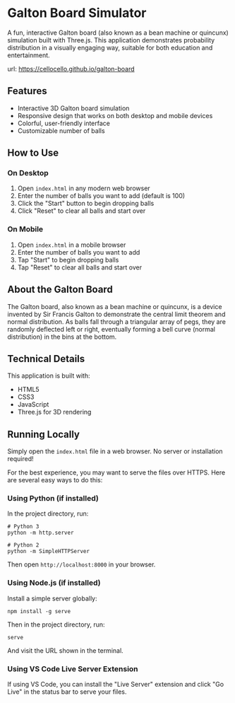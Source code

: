 # Galton Board Simulator

A fun, interactive Galton board (also known as a bean machine or quincunx) simulation built with Three.js. This application demonstrates probability distribution in a visually engaging way, suitable for both education and entertainment.

url: https://cellocello.github.io/galton-board

## Features

- Interactive 3D Galton board simulation
- Responsive design that works on both desktop and mobile devices
- Colorful, user-friendly interface
- Customizable number of balls

## How to Use

### On Desktop

1. Open `index.html` in any modern web browser
2. Enter the number of balls you want to add (default is 100)
3. Click the "Start" button to begin dropping balls
4. Click "Reset" to clear all balls and start over

### On Mobile

1. Open `index.html` in a mobile browser
2. Enter the number of balls you want to add
3. Tap "Start" to begin dropping balls
4. Tap "Reset" to clear all balls and start over

## About the Galton Board

The Galton board, also known as a bean machine or quincunx, is a device invented by Sir Francis Galton to demonstrate the central limit theorem and normal distribution. As balls fall through a triangular array of pegs, they are randomly deflected left or right, eventually forming a bell curve (normal distribution) in the bins at the bottom.

## Technical Details

This application is built with:

- HTML5
- CSS3
- JavaScript
- Three.js for 3D rendering

## Running Locally

Simply open the `index.html` file in a web browser. No server or installation required!

For the best experience, you may want to serve the files over HTTPS. Here are several easy ways to do this:

### Using Python (if installed)

In the project directory, run:

```
# Python 3
python -m http.server

# Python 2
python -m SimpleHTTPServer
```

Then open `http://localhost:8000` in your browser.

### Using Node.js (if installed)

Install a simple server globally:

```
npm install -g serve
```

Then in the project directory, run:

```
serve
```

And visit the URL shown in the terminal.

### Using VS Code Live Server Extension

If using VS Code, you can install the "Live Server" extension and click "Go Live" in the status bar to serve your files. 